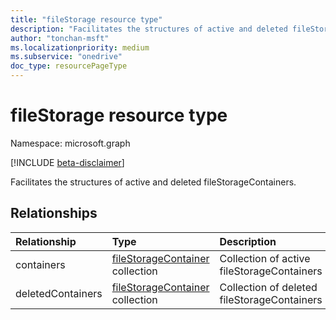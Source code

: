 ```yaml
---
title: "fileStorage resource type"
description: "Facilitates the structures of active and deleted fileStorageContainers"
author: "tonchan-msft"
ms.localizationpriority: medium
ms.subservice: "onedrive"
doc_type: resourcePageType
---
```


# fileStorage resource type

Namespace: microsoft.graph

[!INCLUDE [beta-disclaimer](../../includes/beta-disclaimer.md)]

Facilitates the structures of active and deleted fileStorageContainers.

## Relationships
|Relationship|Type|Description|
|:---|:---|:---|
|containers|[fileStorageContainer](../resources/filestoragecontainer.md) collection|Collection of active fileStorageContainers|
|deletedContainers|[fileStorageContainer](../resources/filestoragecontainer.md) collection|Collection of deleted fileStorageContainers|



